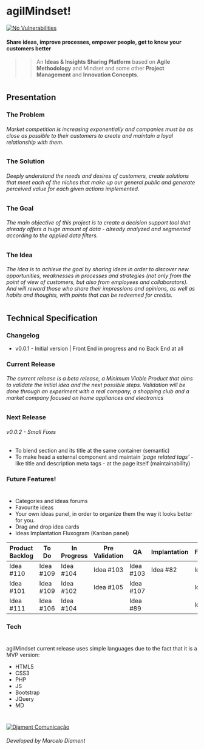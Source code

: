 # agilMindset!
[![No Vulnerabilities](https://snyk.io/test/npm/jquery/3.4.1/badge.svg)](https://djament.com.br/cv.php)

#### Share ideas, improve processes, empower people, get to know your customers better

>> An **Ideas & Insights Sharing Platform** based on
>> **Agile Methodology** and Mindset and some other
>> **Project Management** and **Innovation Concepts**.

#

## Presentation

### The Problem

###### Market competition is increasing exponentially and companies must be as close as possible to their customers to create and maintain a loyal relationship with them.

### The Solution

###### Deeply understand the needs and desires of customers, create solutions that meet each of the niches that make up our general public and generate perceived value for each given actions implemented.

### The Goal

###### The main objective of this project is to create a decision support tool that already offers a huge amount of data - already analyzed and segmented according to the applied data filters.

### The Idea

###### The idea is to achieve the goal by sharing ideas in order to discover new opportunities, weaknesses in processes and strategies (not only from the point of view of customers, but also from employees and collaborators). And will reward those who share their impressions and opinions, as well as habits and thoughts, with points that can be redeemed for credits.

#

## Technical Specification

### Changelog
 - v0.0.1 - Initial version |  Front End in progress and no Back End at all

### Current Release

###### The current release is a beta release, a Minimum Viable Product that aims to validate the initial idea and the next possible steps. Validation will be done through an experiment with a real company, a shopping club and a market company focused on home appliances and electronics

### Next Release

###### v0.0.2 - Small Fixes

* To blend section and its title at the same container (semantic)
* To make head a external component and maintain _'page related tags'_ - like title and description meta tags - at the page itself (maintainability)

### Future Features!

#

* Categories and ideas forums
* Favourite ideas
* Your own ideas panel, in order to organize them the way it looks better for you.
* Drag and drop idea cards
* Ideas Implantation Fluxogram (Kanban panel)

| Product Backlog | To Do | In Progress | Pre Validation | QA | Implantation | Feedback |
| ------ | ------ | ------ | ------ | ------ | ------ | ------ |
| Idea #110 | Idea #109 | Idea #104 | Idea #103 | Idea #103 | Idea #82 | Idea #69 |
| Idea #101 | Idea #109 | Idea #102 | Idea #105 | Idea #107 |  | Idea #71 |
| Idea #111 | Idea #106 | Idea #104 |  | Idea #89 |  | Idea #87 |

### Tech

#
agilMindset current release uses simple languages due to the fact that it is a MVP version:

* HTML5
* CSS3
* PHP
* JS
* Bootstrap
* JQuery
* MD

#
[![Djament Comunicação](https://djament.com.br/favicons/favicon-96x96.png)](https://djament.com.br/cv.php)

###### Developed by Marcelo Diament

#

